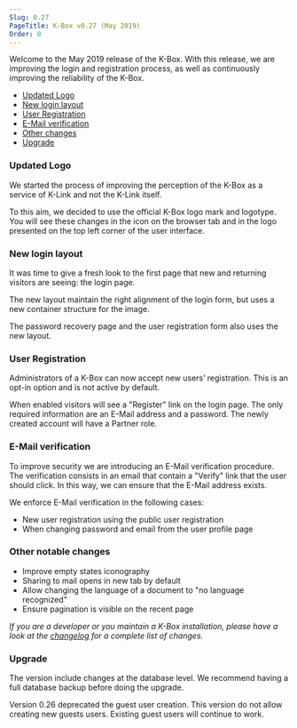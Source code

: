 ```yaml
---
Slug: 0.27
PageTitle: K-Box v0.27 (May 2019)
Order: 0
---
```


Welcome to the May 2019 release of the K-Box. With this release, we are improving the login and registration process, as well as continuously improving the reliability of the K-Box.

- [Updated Logo](#updated-logo)
- [New login layout](#new-login-layout)
- [User Registration](#user-registration)
- [E-Mail verification](#disappearing-sharing-button)
- [Other changes](#other-notable-changes)
- [Upgrade](#upgrade)

### Updated Logo

We started the process of improving the perception of the K-Box as a service of K-Link and not the K-Link itself.

To this aim, we decided to use the official K-Box logo mark and logotype.
You will see these changes in the icon on the browser tab and in the logo presented on the top left corner of the user interface.

### New login layout

It was time to give a fresh look to the first page that new and returning visitors are seeing: the login page.

The new layout maintain the right alignment of the login form, but uses a new container structure for the image.

The password recovery page and the user registration form also uses the new layout.

### User Registration

Administrators of a K-Box can now accept new users’ registration.
This is an opt-in option and is not active by default.

When enabled visitors will see a "Register" link on the login page.
The only required information are an E-Mail address and a password.
The newly created account will have a Partner role.

### E-Mail verification

To improve security we are introducing an E-Mail verification procedure. The verification consists in an email that contain a "Verify" link that the user should click.
In this way, we can ensure that the E-Mail address exists.

We enforce E-Mail verification in the following cases:

- New user registration using the public user registration
- When changing password and email from the user profile page


### Other notable changes

- Improve empty states iconography
- Sharing to mail opens in new tab by default
- Allow changing the language of a document to "no language recognized"
- Ensure pagination is visible on the recent page

_If you are a developer or you maintain a K-Box installation, please have a look at the [changelog](../../changelog.md) for a complete list of changes._

### Upgrade

The version include changes at the database level. 
We recommend having a full database backup before doing the upgrade.

Version 0.26 deprecated the guest user creation.
This version do not allow creating new guests users.
Existing guest users will continue to work.
